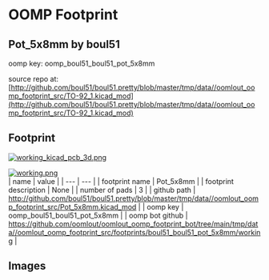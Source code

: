 # OOMP Footprint  
## Pot_5x8mm  by boul51  
  
oomp key: oomp_boul51_boul51_pot_5x8mm  
  
source repo at: [http://github.com/boul51/boul51.pretty/blob/master/tmp/data//oomlout_oomp_footprint_src/TO-92_1.kicad_mod](http://github.com/boul51/boul51.pretty/blob/master/tmp/data//oomlout_oomp_footprint_src/TO-92_1.kicad_mod)  
## Footprint  
  
[![working_kicad_pcb_3d.png](working_kicad_pcb_3d_600.png)](working_kicad_pcb_3d.png)  
  
[![working.png](working_600.png)](working.png)  
| name | value | 
| --- | --- | 
| footprint name | Pot_5x8mm | 
| footprint description | None | 
| number of pads | 3 | 
| github path | http://github.com/boul51/boul51.pretty/blob/master/tmp/data//oomlout_oomp_footprint_src/Pot_5x8mm.kicad_mod | 
| oomp key | oomp_boul51_boul51_pot_5x8mm | 
| oomp bot github | https://github.com/oomlout/oomlout_oomp_footprint_bot/tree/main/tmp/data//oomlout_oomp_footprint_src/footprints/boul51_boul51_pot_5x8mm/working | 
## Images  
